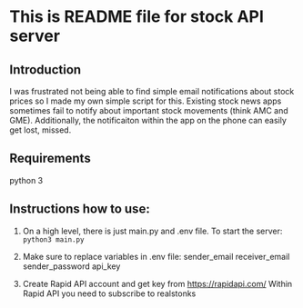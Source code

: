 # This is README file for stock API server

## Introduction
I was frustrated not being able to find simple email notifications about stock prices so I made my own simple script for this.
Existing stock news apps sometimes fail to notify about important stock movements (think AMC and GME). 
Additionally, the notificaiton within the app on the phone can easily get lost, missed.   

## Requirements
python 3

## Instructions how to use: 
1. On a high level, there is just main.py and .env file. 
 	To start the server:
	`python3 main.py`

2. Make sure to replace variables in .env file:
	sender_email
	receiver_email
	sender_password
	api_key

3. Create Rapid API account and get key from https://rapidapi.com/
   Within Rapid API you need to subscribe to realstonks


